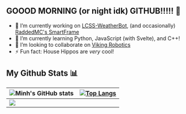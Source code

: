 ## GOOOD MORNING (or night idk) GITHUB!!!!! 👋
- 🔭 I’m currently working on [LCSS-WeatherBot](https://github.com/Raminh05/LCSS-WeatherBot), (and occasionally) [RaddedMC's SmartFrame](https://github.com/RaddedMC/SmartFrame)
- 🌱 I’m currently learning Python, JavaScript (with Svelte), and C++!
- 👯 I’m looking to collaborate on [Viking Robotics](https://github.com/FRC6854)
- ⚡ Fun fact: House Hippos are *very* cool!

## My Github Stats 📊
| ![Minh's GitHub stats](https://github-readme-stats.vercel.app/api?username=Raminh05&show_icons=true&theme=monokai)   | [![Top Langs](https://github-readme-stats.vercel.app/api/top-langs/?username=Raminh05)](https://github.com/Raminh05/github-readme-stats)  |
| ------------- | ------------  |
| <img src="https://github-readme-streak-stats.herokuapp.com/?user=Raminh05"></img> 





<!--
**Raminh05/Raminh05** is a ✨ _special_ ✨ repository because its `README.md` (this file) appears on your GitHub profile.

Here are some ideas to get you started:


- 🤔 I’m looking for help with ...
- 💬 Ask me about ...



-->
